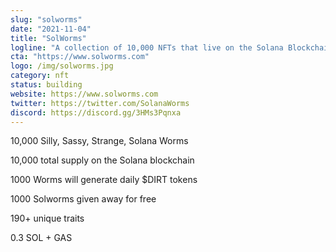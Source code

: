 ```yaml
---
slug: "solworms"
date: "2021-11-04"
title: "SolWorms"
logline: "A collection of 10,000 NFTs that live on the Solana Blockchain.Home of $DIRT token"
cta: "https://www.solworms.com"
logo: /img/solworms.jpg
category: nft
status: building
website: https://www.solworms.com
twitter: https://twitter.com/SolanaWorms
discord: https://discord.gg/3HMs3Pqnxa
---
```


10,000 Silly, Sassy, Strange, Solana Worms

10,000 total supply on the Solana blockchain

1000 Worms will generate daily $DIRT tokens

1000 Solworms given away for free

190+ unique traits

0.3 SOL + GAS
